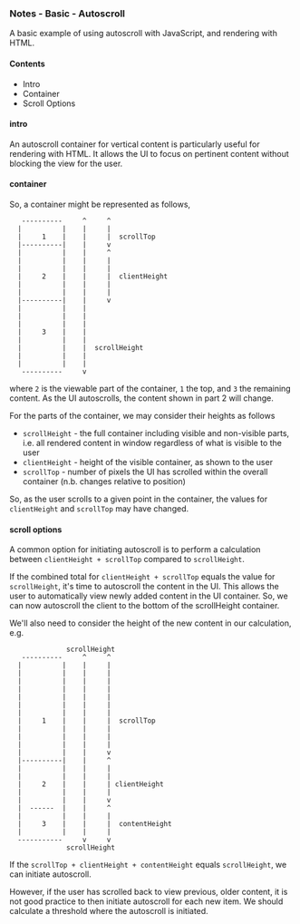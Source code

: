 ### Notes - Basic - Autoscroll

A basic example of using autoscroll with JavaScript, and rendering with HTML.

#### Contents
* Intro
* Container
* Scroll Options

#### intro
An autoscroll container for vertical content is particularly useful for rendering with HTML. It allows the UI to focus on pertinent content without blocking the view for the user.

#### container
So, a container might be represented as follows,

```
   ----------     ^     ^
  |          |    |     |
  |     1    |    |     |  scrollTop
  |----------|    |     v
  |          |    |     ^
  |          |    |     |
  |          |    |     |
  |     2    |    |     |  clientHeight
  |          |    |     |
  |          |    |     |
  |----------|    |     v
  |          |    |
  |          |    |
  |          |    |
  |     3    |    |
  |          |    |
  |          |    |  scrollHeight
  |          |    |
  |          |    |
   ----------     v
```

where `2` is the viewable part of the container, `1` the top, and `3` the remaining content. As the UI autoscrolls, the content shown in part 2 will change.

For the parts of the container, we may consider their heights as follows

* `scrollHeight` - the full container including visible and non-visible parts, i.e. all rendered content in window regardless of what is visible to the user
* `clientHeight` - height of the visible container, as shown to the user
* `scrollTop` - number of pixels the UI has scrolled within the overall container (n.b. changes relative to position)

So, as the user scrolls to a given point in the container, the values for `clientHeight` and `scrollTop` may have changed.

#### scroll options
A common option for initiating autoscroll is to perform a calculation between `clientHeight + scrollTop` compared to `scrollHeight`.

If the combined total for `clientHeight + scrollTop` equals the value for `scrollHeight`, it's time to autoscroll the content in the UI. This allows the user to automatically view newly added content in the UI container. So, we can now autoscroll the client to the bottom of the scrollHeight container.

We'll also need to consider the height of the new content in our calculation, e.g.

```
              scrollHeight
   ----------     ^     ^
  |          |    |     |
  |          |    |     |  
  |          |    |     |
  |          |    |     |
  |          |    |     |
  |          |    |     |
  |          |    |     |  
  |     1    |    |     |  scrollTop
  |          |    |     |
  |          |    |     |
  |          |    |     |
  |          |    |     v
  |----------|    |     ^
  |          |    |     |
  |          |    |     |
  |     2    |    |     | clientHeight
  |          |    |     |
  |          |    |     v
  |  ------  |    |     ^
  |          |    |     |
  |     3    |    |     |  contentHeight
  |          |    |     |
  -----------     v     v
              scrollHeight
```

If the `scrollTop + clientHeight + contentHeight` equals `scrollHeight`, we can initiate autoscroll.

However, if the user has scrolled back to view previous, older content, it is not good practice to then initiate autoscroll for each new item. We should calculate a threshold where the autoscroll is initiated.
